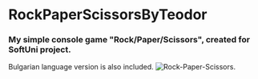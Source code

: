 # RockPaperScissorsByTeodor
### My simple console game "Rock/Paper/Scissors", created for SoftUni project.
Bulgarian language version is also included.
![Rock-Paper-Scissors.](https://myoctocat.com/assets/images/base-octocat.svg)


